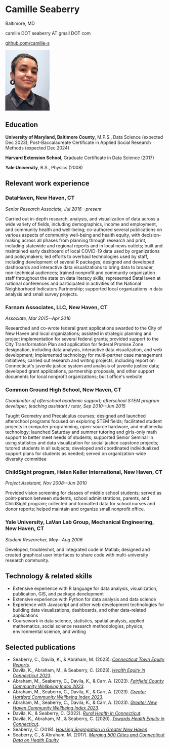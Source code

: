 # Camille Seaberry

Baltimore, MD

camille DOT seaberry AT gmail DOT com

[github.com/camille-s](https://www.github.com/camille-s)

<img src="./seaberry23.jpg" width="140"/>

## Education

**University of Maryland, Baltimore County**, M.P.S., Data Science (expected Dec 2023); Post-Baccalaureate Certificate in Applied Social Research Methods (expected Dec 2024)

**Harvard Extension School**, Graduate Certificate in Data Science (2017)

**Yale University**, B.S., Physics (2008)

## Relevant work experience

### DataHaven, New Haven, CT

*Senior Research Associate, Jul 2016--present*

Carried out in-depth research, analysis, and visualization of data across a wide variety of fields, including demographics, income and employment, and community health and well-being; co-authored several publications on various aspects of community well-being and health equity, with decision-making across all phases from planning through research and print, including statewide and regional reports and in local news outlets; built and maintained early dashboard of local COVID-19 data used by organizations and policymakers; led efforts to overhaul technologies used by staff, including development of several R packages; designed and developed dashboards and interactive data visualizations to bring data to broader, non-technical audiences; trained nonprofit and community organization staff throughout the state on data literacy skills; represented DataHaven at national conferences and participated in activities of the National Neighborhood Indicators Partnership; supported local organizations in data analysis and small survey projects.

### Farnam Associates, LLC, New Haven, CT

*Associate, Mar 2015--Apr 2016*

Researched and co-wrote federal grant applications awarded to the City of New Haven and local organizations; assisted in strategic planning and project implementation for several federal grants; provided support to the City Transformation Plan and application for federal Promise Zone designation, including data analysis, interactive data visualization, and web development; implemented technology for multi-partner case management initiatives; carried out research and writing projects, including report on Connecticut's juvenile justice system and analysis of juvenile justice data; developed grant applications, partnership proposals, and other support documents for local nonprofit organizations; built office's website

### Common Ground High School, New Haven, CT

*Coordinator of afterschool academic support; afterschool STEM program developer; teaching assistant / tutor, Sep 2010--Jun 2015*

Taught Geometry and Precalculus courses; designed and launched afterschool programs focused on exploring STEM fields; facilitated student projects in computer programming, open-source hardware, and multimedia technology; launched Saturday and summer tutoring and girls-only math support to better meet needs of students; supported Senior Seminar in using statistics and data visualization for social justice capstone projects; tutored students in all subjects; developed and coordinated individualized support plans for students as needed; served on organization-wide diversity committee

### ChildSight program, Helen Keller International, New Haven, CT

*Project Assistant, Nov 2008--Jun 2010*

Provided vision screening for classes of middle school students; served as point-person between students, school administrations, parents, and ChildSight program; collected and formatted data for school nurses and donor reports; helped maintain and organize small nonprofit office.

### Yale University, LaVan Lab Group, Mechanical Engineering, New Haven, CT

*Student Researcher, May--Aug 2006*

Developed, troubleshot, and integrated code in Matlab; designed and created graphical user interfaces to share code with multi-university research community.

## Technology & related skills

-   Extensive experience with R language for data analysis, visualization, publication, GIS, and package development
-   Extensive experience with Python for data analysis and data science
-   Experience with Javascript and other web development technologies for building data visualizations, dashboards, and other data-related applications
-   Coursework in data science, statistics, spatial analysis, applied mathematics, social science research methodologies, physics, environmental science, and writing

## Selected publications

-   Seaberry, C., Davila, K., & Abraham, M. (2023). [*Connecticut Town Equity Reports*](https://ctdatahaven.org/reports/connecticut-town-equity-reports).
-   Davila, K., Abraham, M., & Seaberry, C. (2023). [*Health Equity in Connecticut 2023*](https://ctdatahaven.org/reports/health-equity-connecticut-2023).
-   Abraham, M., Seaberry, C., Davila, K., & Carr, A. (2023). [*Fairfield County Community Wellbeing Index 2023*](https://ctdatahaven.org/reports/fairfield-county-community-wellbeing-index).
-   Abraham, M., Seaberry, C., Davila, K., & Carr, A. (2023). [*Greater Hartford Community Wellbeing Index 2023*](https://ctdatahaven.org/reports/greater-hartford-community-wellbeing-index).
-   Abraham, M., Seaberry, C., Davila, K., & Carr, A. (2023). [*Greater New Haven Community Wellbeing Index 2023*](https://ctdatahaven.org/reports/greater-new-haven-community-wellbeing-index).
-   Davila, K., & Seaberry, C. (2022). [*Rural Health in Connecticut*](https://ctdatahaven.org/reports/rural-health-connecticut-2022).
-   Davila, K., Abraham, M., & Seaberry, C. (2020). [*Towards Health Equity in Connecticut*](https://ctdatahaven.org/reports/towards-health-equity-connecticut).
-   Seaberry, C. (2018). [*Housing Segregation in Greater New Haven*](https://ctdatahaven.org/reports/ct-data-story-housing-segregation-greater-new-haven).
-   Seaberry, C., & Abraham, M. (2017). [*Merging 500 Cities and Connecticut Data on Health Equity*](https://ctdatahaven.org/reports/merging-500-cities-and-connecticut-data-health-equity)
